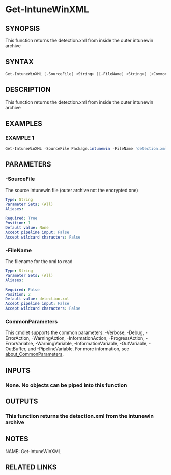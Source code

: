 # Get-IntuneWinXML

## SYNOPSIS
This function returns the detection.xml from inside the outer intunewin archive

## SYNTAX
```powershell
Get-IntuneWinXML [-SourceFile] <String> [[-FileName] <String>] [<CommonParameters>]
```

## DESCRIPTION
This function returns the detection.xml from inside the outer intunewin archive

## EXAMPLES

### EXAMPLE 1
```powershell
Get-IntuneWinXML -SourceFile Package.intunewin -FileName 'detection.xml'
```

## PARAMETERS

### -SourceFile
The source intunewin file (outer archive not the encrypted one)

```yaml
Type: String
Parameter Sets: (All)
Aliases: 

Required: True
Position: 1
Default value: None
Accept pipeline input: False
Accept wildcard characters: False
```

### -FileName
The filename for the xml to read

```yaml
Type: String
Parameter Sets: (All)
Aliases: 

Required: False
Position: 2
Default value: detection.xml
Accept pipeline input: False
Accept wildcard characters: False
```

### CommonParameters
This cmdlet supports the common parameters: -Verbose, -Debug, -ErrorAction, -WarningAction, -InformationAction, -ProgressAction, -ErrorVariable, -WarningVariable, -InformationVariable, -OutVariable, -OutBuffer, and -PipelineVariable. For more information, see [about_CommonParameters](http://go.microsoft.com/fwlink/?LinkID=113216).

## INPUTS
### None. No objects can be piped into this function

## OUTPUTS
### This function returns the detection.xml from the intunewin archive

## NOTES
NAME: Get-IntuneWinXML

## RELATED LINKS

